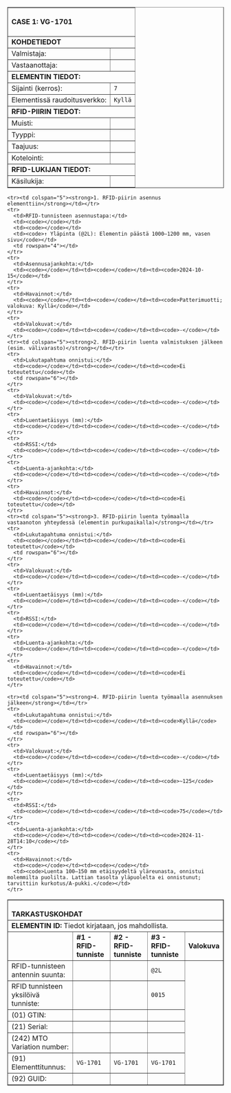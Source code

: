 <table border="1" cellspacing="0" cellpadding="0">
<tbody>
<tr><td colspan="2"><br><strong>CASE 1: VG-1701</strong><br><br></td></tr>

<tr><td colspan="2"><strong>KOHDETIEDOT</strong></td></tr>
<tr>
  <td>Valmistaja:</td>
  <td><code></code></td>
</tr>
<tr>
  <td>Vastaanottaja:</td>
  <td><code></code></td>
</tr>

<tr><td colspan="2"><strong>ELEMENTIN TIEDOT:</strong><br></td></tr>
<tr>
  <td>Sijainti (kerros):</td>
  <td><code>7</code></td>
</tr>
<tr>
  <td>Elementissä raudoitusverkko:</td>
  <td><code>Kyllä</code></td>
</tr>

<tr><td colspan="2"><strong>RFID-PIIRIN TIEDOT:</strong></td></tr>
<tr>
  <td>Muisti:</td>
  <td><code></code></td>
</tr>
<tr>
  <td>Tyyppi:</td>
  <td><code></code></td>
</tr>
<tr>
  <td>Taajuus:</td>
  <td><code></code></td>
</tr>
<tr>
  <td>Kotelointi:</td>
  <td><code></code></td>
</tr>

<tr><td colspan="2"><strong>RFID-LUKIJAN TIEDOT:</strong></td></tr>
<tr>
  <td>Käsilukija:</td>
  <td><code></code></td>
</tr>
</tbody>
</table>
<table border="1" cellspacing="0" cellpadding="0">
  <tbody>
    <tr><td colspan="5"><br><strong>TARKASTUSKOHDAT</strong><br></td></tr>
    <tr><td colspan="5"><strong>ELEMENTIN ID:</strong> Tiedot kirjataan, jos mahdollista.</td></tr>
    <tr>
      <td></td>
      <td><strong>#1 - RFID-tunniste</strong></td>
      <td><strong>#2 - RFID-tunniste</strong></td>
      <td><strong>#3 - RFID-tunniste</strong></td>
      <td><strong>Valokuva</strong></td>
    </tr>
    <tr>
      <td>RFID-tunnisteen antennin suunta:</td>
      <td><code></code></td>
      <td><code></code></td>
      <td><code>@2L</code></td>
      <td rowspan="7"></td>
    </tr>
    <tr>
      <td>RFID tunnisteen yksilöivä tunniste:</td>
      <td><code></code></td>
      <td><code></code></td>
      <td><code>0015</code></td>
    </tr>
    <tr>
      <td>(01) GTIN:</td>
      <td><code></code></td><td><code></code></td><td><code></code></td>
    </tr>
    <tr>
      <td>(21) Serial:</td>
      <td><code></code></td><td><code></code></td><td><code></code></td>
    </tr>
    <tr>
      <td>(242) MTO Variation number:</td>
      <td><code></code></td><td><code></code></td><td><code></code></td>
    </tr>
    <tr>
      <td>(91) Elementtitunnus:</td>
      <td><code>VG-1701</code></td><td><code>VG-1701</code></td><td><code>VG-1701</code></td>
    </tr>
    <tr>
      <td>(92) GUID:</td>
      <td><code></code></td><td><code></code></td><td><code></code></td>
    </tr>

    <tr><td colspan="5"><strong>1. RFID-piirin asennus elementtiin</strong></td></tr>
    <tr>
      <td>RFID-tunnisteen asennustapa:</td>
      <td><code></code></td>
      <td><code></code></td>
      <td><code>↑ Yläpinta (@2L): Elementin päästä 1000–1200 mm, vasen sivu</code></td>
      <td rowspan="4"></td>
    </tr>
    <tr>
      <td>Asennusajankohta:</td>
      <td><code></code></td><td><code></code></td><td><code>2024-10-15</code></td>
    </tr>
    <tr>
      <td>Havainnot:</td>
      <td><code></code></td><td><code></code></td><td><code>Patterimuotti; valokuva: Kyllä</code></td>
    </tr>
    <tr>
      <td>Valokuvat:</td>
      <td><code></code></td><td><code></code></td><td><code>-</code></td>
    </tr>
    <tr><td colspan="5"><strong>2. RFID-piirin luenta valmistuksen jälkeen (esim. välivarasto)</strong></td></tr>
    <tr>
      <td>Lukutapahtuma onnistui:</td>
      <td><code></code></td><td><code></code></td><td><code>Ei toteutettu</code></td>
      <td rowspan="6"></td>
    </tr>
    <tr>
      <td>Valokuvat:</td>
      <td><code></code></td><td><code></code></td><td><code>-</code></td>
    </tr>
    <tr>
      <td>Luentaetäisyys (mm):</td>
      <td><code></code></td><td><code></code></td><td><code>-</code></td>
    </tr>
    <tr>
      <td>RSSI:</td>
      <td><code></code></td><td><code></code></td><td><code>-</code></td>
    </tr>
    <tr>
      <td>Luenta-ajankohta:</td>
      <td><code></code></td><td><code></code></td><td><code>-</code></td>
    </tr>
    <tr>
      <td>Havainnot:</td>
      <td><code></code></td><td><code></code></td><td><code>Ei toteutettu</code></td>
    </tr>
    <tr><td colspan="5"><strong>3. RFID-piirin luenta työmaalla vastaanoton yhteydessä (elementin purkupaikalla)</strong></td></tr>
    <tr>
      <td>Lukutapahtuma onnistui:</td>
      <td><code></code></td><td><code></code></td><td><code>Ei toteutettu</code></td>
      <td rowspan="6"></td>
    </tr>
    <tr>
      <td>Valokuvat:</td>
      <td><code></code></td><td><code></code></td><td><code>-</code></td>
    </tr>
    <tr>
      <td>Luentaetäisyys (mm):</td>
      <td><code></code></td><td><code></code></td><td><code>-</code></td>
    </tr>
    <tr>
      <td>RSSI:</td>
      <td><code></code></td><td><code></code></td><td><code>-</code></td>
    </tr>
    <tr>
      <td>Luenta-ajankohta:</td>
      <td><code></code></td><td><code></code></td><td><code>-</code></td>
    </tr>
    <tr>
      <td>Havainnot:</td>
      <td><code></code></td><td><code></code></td><td><code>Ei toteutettu</code></td>
    </tr>

    <tr><td colspan="5"><strong>4. RFID-piirin luenta työmaalla asennuksen jälkeen</strong></td></tr>
    <tr>
      <td>Lukutapahtuma onnistui:</td>
      <td><code></code></td><td><code></code></td><td><code>Kyllä</code></td>
      <td rowspan="6"></td>
    </tr>
    <tr>
      <td>Valokuvat:</td>
      <td><code></code></td><td><code></code></td><td><code>-</code></td>
    </tr>
    <tr>
      <td>Luentaetäisyys (mm):</td>
      <td><code></code></td><td><code></code></td><td><code>~125</code></td>
    </tr>
    <tr>
      <td>RSSI:</td>
      <td><code></code></td><td><code></code></td><td><code>75</code></td>
    </tr>
    <tr>
      <td>Luenta-ajankohta:</td>
      <td><code></code></td><td><code></code></td><td><code>2024-11-28T14:10</code></td>
    </tr>
    <tr>
      <td>Havainnot:</td>
      <td><code></code></td><td><code></code></td>
      <td><code>Luenta 100–150 mm etäisyydeltä yläreunasta, onnistui molemmilta puolilta. Lattian tasolta yläpuolelta ei onnistunut; tarvittiin kurkotus/A-pukki.</code></td>
    </tr>
  </tbody>
</table>

